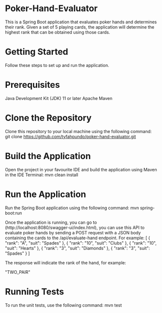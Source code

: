 # Poker-Hand-Evaluator
This is a Spring Boot application that evaluates poker hands and determines their rank. Given a set of 5 playing cards, the application will determine the highest rank that can be obtained using those cards.
# Getting Started
Follow these steps to set up and run the application.
# Prerequisites
Java Development Kit (JDK) 11 or later
Apache Maven
# Clone the Repository
Clone this repository to your local machine using the following command:
git clone https://github.com/tyfahpundo/poker-hand-evaluator.git
# Build the Application
Open the project in your favourite IDE and build the application using Maven in the IDE Terminal:
mvn clean install
# Run the Application
Run the Spring Boot application using the following command:
mvn spring-boot:run

Once the application is running, you can go to (http://localhost:8080/swagger-ui/index.html), you can use this API  to evaluate poker hands by sending a POST request with a JSON body containing the cards to the /api/evaluate-hand endpoint. For example:
[
  {
    "rank": "A",
    "suit": "Spades"
  },
  {
    "rank": "10",
    "suit": "Clubs"
  },
  {
    "rank": "10",
    "suit": "Hearts"
  },
  {
    "rank": "3",
    "suit": "Diamonds"
  },
  {
    "rank": "3",
    "suit": "Spades"
  }
]

The response will indicate the rank of the hand, for example:

"TWO_PAIR"

# Running Tests
To run the unit tests, use the following command:
mvn test
